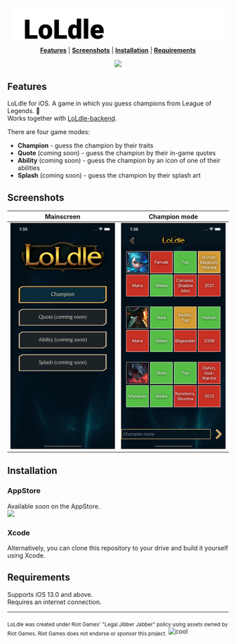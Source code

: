 <br>

<p align="center">
  <img src="/Assets/banner-light-mode.png#gh-light-mode-only" width="240"/>
  <img src="/Assets/banner-dark-mode.png#gh-dark-mode-only"  width="240"/>
</p>

<p align="center">
    <strong><a href="#features">Features</a></strong> |
    <strong><a href="#screenshots">Screenshots</a></strong> |
    <strong><a href="#installation">Installation</a></strong> |
    <strong><a href="#requirements">Requirements</a></strong>
</p>

<p align="center">
  <a href="https://app.bitrise.io/app/4f937fe5538d3e20"><img src="https://app.bitrise.io/app/4f937fe5538d3e20/status.svg?token=WDfXhXJ7uzS0hYRqBuMytA&branch=main" /></a>
</p>

## Features
LoLdle for iOS. A game in which you guess champions from League of Legends. 📱 <br>
Works together with [LoLdle-backend](https://github.com/kinvl/LoLdle-backend).

There are four game modes:
- **Champion** - guess the champion by their traits
- **Quote** (coming soon) - guess the champion by their in-game quotes
- **Ability** (coming soon) - guess the champion by an icon of one of their abilities
- **Splash** (coming soon) - guess the champion by their splash art

## Screenshots
|                   Mainscreen                  |                    Champion mode                |
:----------------------------------------------:|:------------------------------------------------:
<img src="/Assets/main.png" width="240"> | <img src="/Assets/champion_mode.png" width="240">

## Installation
### AppStore
Available _soon_ on the AppStore. <br>
[![](https://upload.wikimedia.org/wikipedia/commons/3/3c/Download_on_the_App_Store_Badge.svg)](https://github.com/kinvl/LoLdle)

### Xcode
Alternatively, you can clone this repository to your drive and build it yourself using Xcode.

## Requirements
Supports iOS 13.0 and above. <br>
Requires an internet connection. <br>

---
<sub>LoLdle was created under Riot Games' "Legal Jibber Jabber" policy using assets owned by Riot Games.  Riot Games does not endorse or sponsor this project.</sub> ![cool](https://user-images.githubusercontent.com/78863523/199114337-d92ed43c-e9d1-4d09-a4f0-a78310b59904.png)

